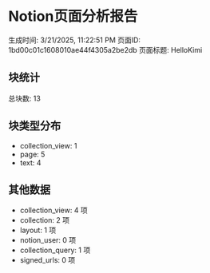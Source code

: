 
# Notion页面分析报告
生成时间: 3/21/2025, 11:22:51 PM
页面ID: 1bd00c01c1608010ae44f4305a2be2db
页面标题: HelloKimi

## 块统计
总块数: 13

## 块类型分布
- collection_view: 1
- page: 5
- text: 4

## 其他数据
- collection_view: 4 项
- collection: 2 项
- layout: 1 项
- notion_user: 0 项
- collection_query: 1 项
- signed_urls: 0 项
      